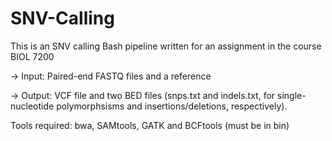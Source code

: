 # SNV-Calling
This is an SNV calling Bash pipeline written for an assignment in the course BIOL 7200

-> Input: Paired-end FASTQ files and a reference

-> Output: VCF file and two BED files (snps.txt and indels.txt, for single-nucleotide polymorphsisms and insertions/deletions, respectively).

Tools required: bwa, SAMtools, GATK and BCFtools (must be in bin)
 
